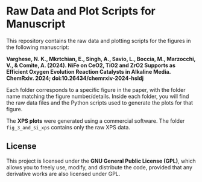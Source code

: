 # Raw Data and Plot Scripts for Manuscript

This repository contains the raw data and plotting scripts for the figures in the following manuscript:

**Varghese, N. K., Mkrtchian, E., Singh, A., Savio, L., Boccia, M., Marzocchi, V., & Comite, A. (2024). NiFe on CeO2, TiO2 and ZrO2 Supports as Efficient Oxygen Evolution Reaction Catalysts in Alkaline Media. ChemRxiv. 2024; doi:10.26434/chemrxiv-2024-hsldj**

Each folder corresponds to a specific figure in the paper, with the folder name matching the figure number/details. Inside each folder, you will find the raw data files and the Python scripts used to generate the plots for that figure.

The **XPS plots** were generated using a commercial software. The folder `fig_3_and_si_xps` contains only the raw XPS data.

## License

This project is licensed under the **GNU General Public License (GPL)**, which allows you to freely use, modify, and distribute the code, provided that any derivative works are also licensed under GPL.
